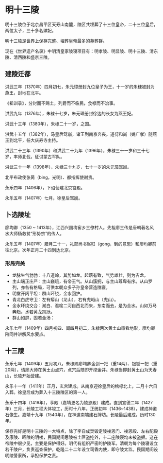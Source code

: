 # 明十三陵

明十三陵位于北京昌平区天寿山南麓，陵区共埋葬了十三位皇帝，二十三位皇后，两位太子，三十多名嫔妃。

明十三陵是世界上保存完整、埋葬皇帝最多的墓葬群。

现在《世界遗产名录》中明清皇家陵寝项目有：明孝陵、明显陵、明十三陵、清东陵、清西陵和盛京三陵。

## 建陵迁都

洪武三年（1370年）四月初七，朱元璋册封九位皇子为王，十一岁的朱棣被封为燕王，封地在北平。

《祖训录》，分封而不赐土，列爵而不临民，食禄而不治事。

洪武九年（1376年），朱棣十七岁，朱元璋册封徐达的长女为燕王妃。

洪武十三年（1380年），朱棣二十一岁，之国。

洪武十五年（1382年），马皇后驾崩，诸王到南京奔丧。道衍和尚（姚广孝）随燕王到北平，任大庆寿寺主持。

洪武二十三年（1390年）和洪武二十九年（1396年），朱棣三十一岁和三十七岁，率师北伐，征讨蒙古军队。

洪武三十一年（1398年），朱棣三十九岁，七十一岁的朱元璋驾崩。

北平布政使张昺（bing，光明）、都指挥使谢贵。

永乐四年（1406年），下诏营建北京宫殿。

永乐五年（1407年）七月，徐皇后驾崩。

## 卜选陵址

廖均卿（1350 ~ 1413年），江西兴国梅窖乡三僚村人。先祖廖三传是唐朝著名风水大师杨救贫“形势宗”的传人。

永乐五年（1407年）腊月二十一，礼部尚书赵羾（gong，到的意思）和廖均卿前往北京。次年正月二十四到达北京。

### 形局完美

- 龙脉生气勃勃：十八道岭，其势如龙。起落有致，气势雄壮，则为吉龙。
- 主山端正庄严：主山巍峨，有帝王气。从山簇拥，与主山尊卑有序。从山罗列，亦各有格局，可供本朝众多子孙皇帝营造陵寝。
- 明堂开阔平坦：群山环绕，金水回护。
- 青龙白虎守卫：左有蟒山（龙山），右有虎峪山（虎山）。
- 金水环绕交合：潮白、温榆二河自西北而来，东南而去，是为金水。山如万马奔趋，水若黄龙踊跃。
- 群山如屏，固若金汤：

永乐七年（1409年）四月初四、闰四月初二，朱棣两次黄土山审看地形，廖均卿陪同并讲解风水要点。

## 十三陵

永乐七年（1409年）五月初八，朱棣赐廖均卿金剑一把（重14两）、银锄一把（重20两），请廖大师在黄土山点穴，点穴后随即开挖金井。朱棣当即封黄土山为天寿山，长陵开始营建。

永乐十一年（1411年）正月，玄宫建成。从南京迎徐皇后的棺椁北上，二月十六日入葬。徐皇后成为葬入十三陵陵区的第一人。

永乐十四年（1416年），享殿（嘉靖更名为裬恩殿）建成。直到宣德二年（1427年）三月，长陵工程大体竣工，历时十八年。正统初年（1436~1438），建成神道石像生。嘉靖十九年（1540年），在神道南端建石牌坊。长陵最后建成，历时130年。

保存完好是明十三陵的一大特点，除了李自成焚毁定陵裬恩门、裬恩殿、左右配殿及康陵、昭陵的明楼，民国期间思陵被土匪盗挖外，十二座陵寝均未被盗掘。这在帝陵中很少见，主要是保护得好。明代有组织严密的护陵军。清朝为每个陵寝设立若干陵户，负责巡查保护。乾隆二十二年设立司香内使，即守陵太监。民国期间设明陵警察所，承担保护之责。